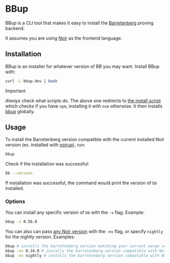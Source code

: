# BBup

BBup is a CLI tool that makes it easy to install the [Barretenberg](https://github.com/AztecProtocol/aztec-packages/blob/master/barretenberg/README.md) proving backend.

It assumes you are using [Noir](https://noir-lang.org) as the frontend language.

## Installation

BBup is an installer for whatever version of BB you may want. Install BBup with:

```bash
curl -L bbup.dev | bash
```

> [!IMPORTANT]
> *Always* check what scripts do. The above one redirects to [the install script](https://github.com/AztecProtocol/aztec-packages/blob/master/barretenberg/bbup/install) which checks if you have `npm`, installing it with `nvm` otherwise. It then installs [bbup](https://github.com/AztecProtocol/aztec-packages/blob/master/barretenberg/bbup/bbup.ts) globally.

## Usage

To install the Barretenberg version compatible with the current installed Noir version (ex. installed with [noirup](https://github.com/noir-lang/noirup)), run:

```bash
bbup
```

Check if the installation was successful:

```bash
bb --version
```

If installation was successful, the command would print the version of `bb` installed.

### Options

You can install any specific version of `bb` with the `-v` flag. Example:

```bash
bbup -v 0.56.0
```

You can also can pass [any Noir version](https://github.com/noir-lang/noir/tags) with the `-nv` flag, or specify `nightly` for the nightly version. Examples:

```bash
bbup # installs the barretenberg version matching your current nargo version
bbup -nv 0.34.0 # installs the barretenberg version compatible with Noir 0.34.0 release
bbup -nv nightly # installs the barretenberg version compatible with Noir nightly release
```
